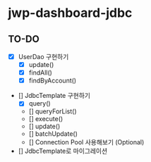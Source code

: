 # jwp-dashboard-jdbc

## TO-DO

- [x] UserDao 구현하기
  - [x] update()
  - [x] findAll()
  - [x] findByAccount()
- [] JdbcTemplate 구현하기
  - [x] query()
  - [] queryForList()
  - [] execute()
  - [] update()
  - [] batchUpdate()
  - [] Connection Pool 사용해보기 (Optional)
- [] JdbcTemplate로 마이그레이션
